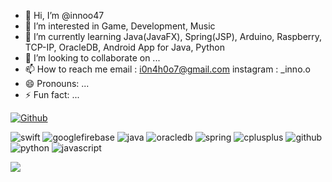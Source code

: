 - 👋 Hi, I’m @innoo47
- 👀 I’m interested in Game, Development, Music
- 🌱 I’m currently learning Java(JavaFX), Spring(JSP), Arduino, Raspberry, TCP-IP, OracleDB, Android App for Java, Python  
- 💞️ I’m looking to collaborate on ...
- 📫 How to reach me
    email : i0n4h0o7@gmail.com
    instagram : _inno.o 
- 😄 Pronouns: ...
- ⚡ Fun fact: ...

[![Github](https://www.codenary.co.kr/widget/github/api?username=박인호)](https://www.codenary.co.kr/user-profile/detail/박인호?github_ride=true&utm_source=github)

![swift](https://www.codenary.co.kr/widget/github-techstack/api?name=swift) ![googlefirebase](https://www.codenary.co.kr/widget/github-techstack/api?name=googlefirebase) ![java](https://www.codenary.co.kr/widget/github-techstack/api?name=java) ![oracledb](https://www.codenary.co.kr/widget/github-techstack/api?name=oracledb) ![spring](https://www.codenary.co.kr/widget/github-techstack/api?name=spring) ![cplusplus](https://www.codenary.co.kr/widget/github-techstack/api?name=cplusplus) ![github](https://www.codenary.co.kr/widget/github-techstack/api?name=github) ![python](https://www.codenary.co.kr/widget/github-techstack/api?name=python) ![javascript](https://www.codenary.co.kr/widget/github-techstack/api?name=javascript) 

<img src="https://img.shields.io/badge/AndroidStudio-3DDC84?style=flat&logo=androidstudio&logoColor=white"/>
